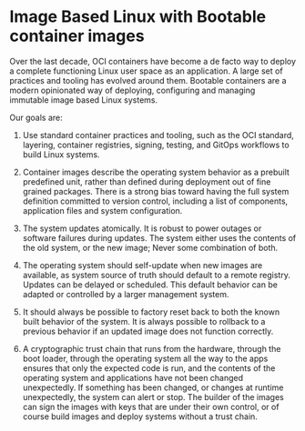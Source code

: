 # Image Based Linux with Bootable container images

Over the last decade, OCI containers have become a de facto way to deploy a complete functioning Linux user space as an application.
A large set of practices and tooling has evolved around them.
Bootable containers are a modern opinionated way of deploying, configuring and managing immutable image based Linux systems.

Our goals are:

1. Use standard container practices and tooling, such as the OCI standard, layering, container registries, signing, testing, and GitOps workflows to build Linux systems.

1. Container images describe the operating system behavior as a prebuilt predefined unit, rather than defined during deployment out of fine grained packages.
There is a strong bias toward having the full system definition committed to version control, including a list of components, application files and system configuration.

1. The system updates atomically.
It is robust to power outages or software failures during updates.
The system either uses the contents of the old system, or the new image; Never some combination of both.

1. The operating system should self-update when new images are available, as system source of truth should default to a remote registry.
Updates can be delayed or scheduled.
This default behavior can be adapted or controlled by a larger management system.

1. It should always be possible to factory reset back to both the known built behavior of the system.
It is always possible to rollback to a previous behavior if an updated image does not function correctly.

1. A cryptographic trust chain that runs from the hardware, through the boot loader, through the operating system all the way to the apps ensures that only the expected code is run, and the contents of the operating system and applications have not been changed unexpectedly.
If something has been changed, or changes at runtime unexpectedly, the system can alert or stop.
The builder of the images can sign the images with keys that are under their own control, or of course build images and deploy systems without a trust chain.


